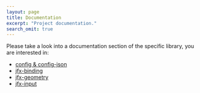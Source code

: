 ```yaml
---
layout: page
title: Documentation
excerpt: "Project documentation."
search_omit: true
---
```


Please take a look into a documentation section of the specific library, you are interested in:

* [config & config-json](config/)
* [jfx-binding](jfx-binding/)
* [jfx-geometry](jfx-geometry/)
* [jfx-input](jfx-input/)